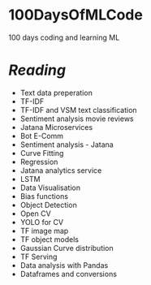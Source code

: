 # 100DaysOfMLCode
100 days coding and learning ML

# *Reading*
* Text data preperation
* TF-IDF
* TF-IDF and VSM text classification
* Sentiment analysis movie reviews
* Jatana Microservices
* Bot E-Comm
* Sentiment analysis - Jatana
* Curve Fitting
* Regression
* Jatana analytics service
* LSTM
* Data Visualisation
* Bias functions
* Object Detection
* Open CV
* YOLO for CV
* TF image map
* TF object models
* Gaussian Curve distribution
* TF Serving
* Data analysis with Pandas
* Dataframes and conversions
